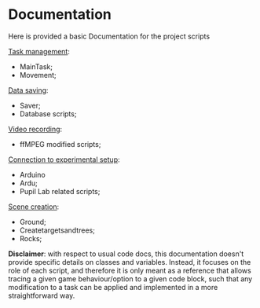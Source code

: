 
# Documentation

Here is provided a basic Documentation for the project scripts

[Task management](scripts_docs/Task_management.md): 
- MainTask;
- Movement;

[Data saving](scripts_docs/Data_saving.md): 
- Saver;
- Database scripts;

[Video recording](scripts_docs/Video_recording.md):
- ffMPEG modified scripts;

[Connection to experimental setup](scripts_docs/Connection_to_setup.md):
- Arduino
- Ardu;
- Pupil Lab related scripts;

[Scene creation](scripts_docs/Scene_creation.md):
- Ground;
- Createtargetsandtrees;
- Rocks;

**Disclaimer**: with respect to usual code docs, this documentation doesn't provide specific details on classes and variables. Instead, it focuses on the role of each script, and therefore it is only meant as a reference that allows tracing a given game behaviour/option to a given code block, such that any modification to a task can be applied and implemented in a more straightforward way.

